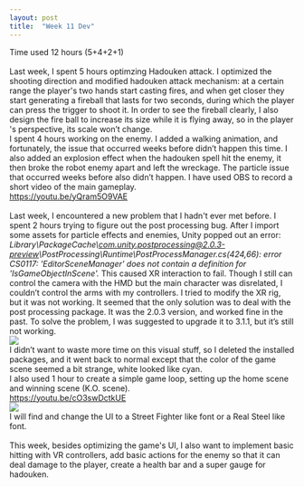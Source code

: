 ```yaml
---
layout: post
title:  "Week 11 Dev"
---
```


Time used 12 hours (5+4+2+1)<br>
<br>
Last week, I spent 5 hours optimzing Hadouken attack. I optimized the shooting direction and modified hadouken attack mechanism: at a certain range the player's two hands start casting fires, and when get closer they start generating a fireball that lasts for two seconds, during which the player can press the trigger to shoot it. In order to see the fireball clearly, I also design the fire ball to increase its size while it is flying away, so in the player 's perspective, its scale won’t change.<br>
I spent 4 hours working on the enemy. I added a walking animation, and fortunately, the issue that occurred weeks before didn’t happen this time. I also added an explosion effect when the hadouken spell hit the enemy, it then broke the robot enemy apart and left the wreckage. The particle issue that occurred weeks before also didn’t happen. I have used OBS to record a short video of the main gameplay.<br>
<https://youtu.be/yQram5O9VAE><br>
<br>
Last week, I encountered a new problem that I hadn't ever met before. I spent 2 hours trying to figure out the post processing bug. After I import some assets for particle effects and enemies, Unity popped out an error: <i>Library\PackageCache\com.unity.postprocessing@2.0.3-preview\PostProcessing\Runtime\PostProcessManager.cs(424,66): error CS0117: 'EditorSceneManager' does not contain a definition for 'IsGameObjectInScene'.</i> This caused XR interaction to fail. Though I still can control the camera with the HMD but the main character was disrelated, I couldn’t control the arms with my controllers. I tried to modify the XR rig, but it was not working. It seemed that the only solution was to deal with the post processing package. It was the 2.0.3 version, and worked fine in the past. To solve the problem, I was suggested to upgrade it to 3.1.1, but it’s still not working. <br>![](https://i.imgur.com/XamT3Ip.png)<br>
I didn’t want to waste more time on this visual stuff, so I deleted the installed packages, and it went back to normal except that the color of the game scene seemed a bit strange, white looked like cyan.
<br>
I also used 1 hour to create a simple game loop, setting up the home scene and winning scene (K.O. scene).<br>
<https://youtu.be/cO3swDctkUE><br>
![](https://i.imgur.com/IG9uEN4.png)<br>
I will find and change the UI to a Street Fighter like font or a Real Steel like font. <br>
<br>
This week, besides optimizing the game's UI, I also want to implement basic hitting with VR controllers, add basic actions for the enemy so that it can deal damage to the player, create a health bar and a super gauge for hadouken.
<br>





